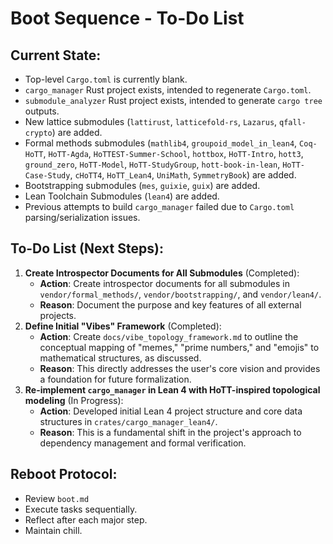 # Boot Sequence - To-Do List

## Current State:
*   Top-level `Cargo.toml` is currently blank.
*   `cargo_manager` Rust project exists, intended to regenerate `Cargo.toml`.
*   `submodule_analyzer` Rust project exists, intended to generate `cargo tree` outputs.
*   New lattice submodules (`lattirust`, `latticefold-rs`, `Lazarus`, `qfall-crypto`) are added.
*   Formal methods submodules (`mathlib4`, `groupoid_model_in_lean4`, `Coq-HoTT`, `HoTT-Agda`, `HoTTEST-Summer-School`, `hottbox`, `HoTT-Intro`, `hott3`, `ground_zero`, `HoTT-Model`, `HoTT-StudyGroup`, `hott-book-in-lean`, `HoTT-Case-Study`, `cHoTT4`, `HoTT_Lean4`, `UniMath`, `SymmetryBook`) are added.
*   Bootstrapping submodules (`mes`, `guixie`, `guix`) are added.
*   Lean Toolchain Submodules (`lean4`) are added.
*   Previous attempts to build `cargo_manager` failed due to `Cargo.toml` parsing/serialization issues.

## To-Do List (Next Steps):

1.  **Create Introspector Documents for All Submodules** (Completed):
    *   **Action**: Create introspector documents for all submodules in `vendor/formal_methods/`, `vendor/bootstrapping/`, and `vendor/lean4/`.
    *   **Reason**: Document the purpose and key features of all external projects.
2.  **Define Initial "Vibes" Framework** (Completed):
    *   **Action**: Create `docs/vibe_topology_framework.md` to outline the conceptual mapping of "memes," "prime numbers," and "emojis" to mathematical structures, as discussed.
    *   **Reason**: This directly addresses the user's core vision and provides a foundation for future formalization.
3.  **Re-implement `cargo_manager` in Lean 4 with HoTT-inspired topological modeling** (In Progress):
    *   **Action**: Developed initial Lean 4 project structure and core data structures in `crates/cargo_manager_lean4/`.
    *   **Reason**: This is a fundamental shift in the project's approach to dependency management and formal verification.

## Reboot Protocol:
*   Review `boot.md`
*   Execute tasks sequentially.
*   Reflect after each major step.
*   Maintain chill.
